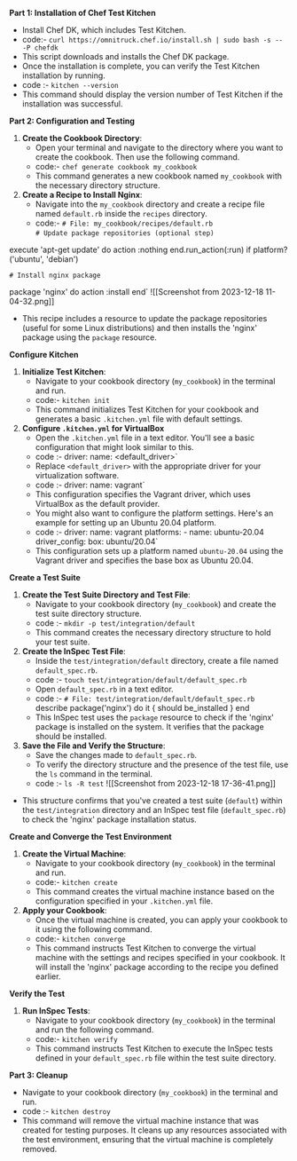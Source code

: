 
**Part 1: Installation of Chef Test Kitchen**

- Install Chef DK, which includes Test Kitchen.
- code:- `curl https://omnitruck.chef.io/install.sh | sudo bash -s -- -P chefdk`
- This script downloads and installs the Chef DK package.
- Once the installation is complete, you can verify the Test Kitchen installation by running.
- code :-  `kitchen --version`
- This command should display the version number of Test Kitchen if the installation was successful.

**Part 2: Configuration and Testing**

1. **Create the Cookbook Directory**:
	- Open your terminal and navigate to the directory where you want to create the cookbook. Then use the following command.
	- code:- `chef generate cookbook my_cookbook`
	- This command generates a new cookbook named `my_cookbook` with the necessary directory structure.
2. **Create a Recipe to Install Nginx**:
	- Navigate into the `my_cookbook` directory and create a recipe file named `default.rb` inside the `recipes` directory.
	- code:-
`# File: my_cookbook/recipes/default.rb`  
`# Update package repositories (optional step)`

execute 'apt-get update' do
	action :nothing 
end.run_action(:run) if platform?('ubuntu', 'debian')  

`# Install nginx package` 

package 'nginx' do
	action :install
end`
![[Screenshot from 2023-12-18 11-04-32.png]]
- This recipe includes a resource to update the package repositories (useful for some Linux distributions) and then installs the 'nginx' package using the `package` resource.

**Configure Kitchen**

1. **Initialize Test Kitchen**:
	-  Navigate to your cookbook directory (`my_cookbook`) in the terminal and run.
	- code:- `kitchen init`
	- This command initializes Test Kitchen for your cookbook and generates a basic `.kitchen.yml` file with default settings.
2. **Configure `.kitchen.yml` for VirtualBox**
	- Open the `.kitchen.yml` file in a text editor. You'll see a basic configuration that might look similar to this.
	- code :- 
	driver:
	name: <default_driver>`
	- Replace `<default_driver>` with the appropriate driver for your virtualization software. 
	- code :-
			driver:
			   name: vagrant`
	- This configuration specifies the Vagrant driver, which uses VirtualBox as the default provider.
	- You might also want to configure the platform settings. Here's an example for setting up an Ubuntu 20.04 platform.
	- code :-
			driver:
			   name: vagrant
		        platforms:
			                 - name: ubuntu-20.04
			           driver_config:
			                box: ubuntu/20.04`
	- This configuration sets up a platform named `ubuntu-20.04` using the Vagrant driver and specifies the base box as Ubuntu 20.04.

**Create a Test Suite**

1. **Create the Test Suite Directory and Test File**:
	- Navigate to your cookbook directory (`my_cookbook`) and create the test suite directory structure.
	- code :-  `mkdir -p test/integration/default`
	- This command creates the necessary directory structure to hold your test suite.
2. **Create the InSpec Test File**:
	- Inside the `test/integration/default` directory, create a file named `default_spec.rb`.
	- code :-  `touch test/integration/default/default_spec.rb`
	- Open `default_spec.rb` in a text editor.
	- code :-
			`# File: test/integration/default/default_spec.rb`  
			describe package('nginx') do
			   it { should be_installed } 
			end
	- This InSpec test uses the `package` resource to check if the 'nginx' package is installed on the system. It verifies that the package should be installed.
3. **Save the File and Verify the Structure**:
	- Save the changes made to `default_spec.rb`.
	- To verify the directory structure and the presence of the test file, use the `ls` command in the terminal.
	- code :- `ls -R test`
![[Screenshot from 2023-12-18 17-36-41.png]]
- This structure confirms that you've created a test suite (`default`) within the `test/integration` directory and an InSpec test file (`default_spec.rb`) to check the 'nginx' package installation status.

**Create and Converge the Test Environment**

1. **Create the Virtual Machine**:
	- Navigate to your cookbook directory (`my_cookbook`) in the terminal and run.
	- code:- `kitchen create`
	- This command creates the virtual machine instance based on the configuration specified in your `.kitchen.yml` file.
2. **Apply your Cookbook**:
	- Once the virtual machine is created, you can apply your cookbook to it using the following command.
	- code:- `kitchen converge`
	- This command instructs Test Kitchen to converge the virtual machine with the settings and recipes specified in your cookbook. It will install the 'nginx' package according to the recipe you defined earlier.

**Verify the Test**

1. **Run InSpec Tests**:
	- Navigate to your cookbook directory (`my_cookbook`) in the terminal and run the following command.
	- code:- `kitchen verify`
	- This command instructs Test Kitchen to execute the InSpec tests defined in your `default_spec.rb` file within the test suite directory.

**Part 3: Cleanup**

- Navigate to your cookbook directory (`my_cookbook`) in the terminal and run.
- code :- `kitchen destroy`
- This command will remove the virtual machine instance that was created for testing purposes. It cleans up any resources associated with the test environment, ensuring that the virtual machine is completely removed.